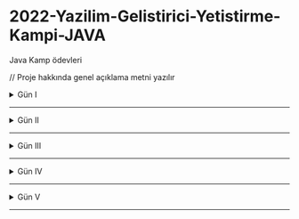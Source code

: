 # 2022-Yazilim-Gelistirici-Yetistirme-Kampi-JAVA
Java Kamp ödevleri

// Proje hakkında genel açıklama metni yazılır

 <details><summary>Gün I</summary>
  
  # Ödev I
  # Ödev II

</details>


___

<details><summary>Gün II</summary>
  
  # Ödev I
  # Ödev II

</details>


___

<details><summary>Gün III</summary>
 
  #### Ödev I
  #### Ödev II
  #### Ödev III
  #### Ödev IV
  #### Ödev V
  #### Ödev VI

</details>


___

<details><summary>Gün IV</summary>
 
  # Ödev I
  # Ödev II

</details>

___

<details><summary>Gün V</summary>
  
  # Ödev I
  # Ödev II

</details>

___
